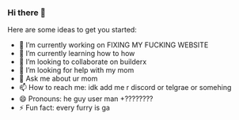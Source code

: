 ### Hi there 👋

Here are some ideas to get you started:

- 🔭 I’m currently working on FIXING MY FUCKING WEBSITE
- 🌱 I’m currently learning how to                                       how
- 👯 I’m looking to collaborate on builderx
- 🤔 I’m looking for help with my mom
- 💬 Ask me about ur mom
- 📫 How to reach me: idk add me r discord  or telgrae or somehing
- 😄 Pronouns: he guy user man       +????????
- ⚡ Fun fact: every furry is ga
